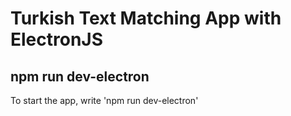 # Turkish Text Matching App with ElectronJS

## npm run dev-electron
To start the app, write 'npm run dev-electron'
